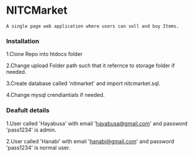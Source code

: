 # NITCMarket

    A single page web application where users can sell and buy Items.

### Installation

1.Clone Repo into htdocs folder

2.Change upload Folder path such that it refernce to storage folder if needed.

3.Create database called 'nitmarket' and import nitcmarket.sql.

4.Change mysql crendiantials if needed.

### Deafult details

1.User called 'Hayabusa' with email 'hayabusa@gmail.com' and password 'pass1234' is admin.

2.User called 'Hanabi' with email 'hanabi@gmail.com' and password 'pass1234' is normal user.
